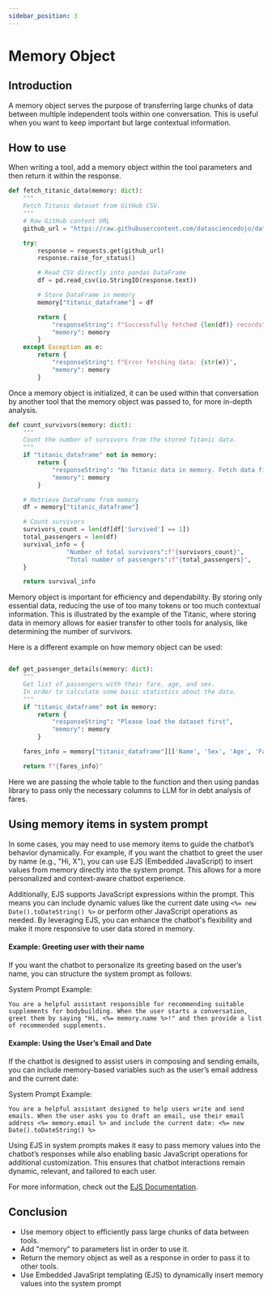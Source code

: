 ```yaml
---
sidebar_position: 3
---
```


# Memory Object

## Introduction

A memory object serves the purpose of transferring large chunks of data between multiple independent tools within one conversation. This is useful when you want to keep important but large contextual information.

## How to use

When writing a tool, add a memory object within the tool parameters and then return it within the response.

```python
def fetch_titanic_data(memory: dict):
    """
    Fetch Titanic dataset from GitHub CSV.
    """
    # Raw GitHub content URL
    github_url = "https://raw.githubusercontent.com/datasciencedojo/datasets/master/titanic.csv"

    try:
        response = requests.get(github_url)
        response.raise_for_status()

        # Read CSV directly into pandas DataFrame
        df = pd.read_csv(io.StringIO(response.text))

        # Store DataFrame in memory
        memory["titanic_dataframe"] = df

        return {
            "responseString": f"Successfully fetched {len(df)} records",
            "memory": memory
        }
    except Exception as e:
        return {
            "responseString": f"Error fetching data: {str(e)}",
            "memory": memory
        }

```

Once a memory object is initialized, it can be used within that conversation by another tool that the memory object was passed to, for more in-depth analysis.

```python
def count_survivors(memory: dict):
    """
    Count the number of survivors from the stored Titanic data.
    """
    if "titanic_dataframe" not in memory:
        return {
            "responseString": "No Titanic data in memory. Fetch data first.",
            "memory": memory
        }

    # Retrieve DataFrame from memory
    df = memory["titanic_dataframe"]

    # Count survivors
    survivors_count = len(df[df['Survived'] == 1])
    total_passengers = len(df)
    survival_info = {
                "Number of total survivors":f"{survivors_count}",
                "Total number of passengers":f"{total_passengers}",
    }

    return survival_info

```

Memory object is important for efficiency and dependability. By storing only essential data, reducing the use of too many tokens or too much contextual information. This is illustrated by the example of the Titanic, where storing data in memory allows for easier transfer to other tools for analysis, like determining the number of survivors.

Here is a different example on how memory object can be used:

```python

def get_passenger_details(memory: dict):
    """
    Get list of passengers with their fare, age, and sex.
    In order to calculate some basic statistics about the data.
    """
    if "titanic_dataframe" not in memory:
        return {
            "responseString": "Please load the dataset first",
            "memory": memory
        }

    fares_info = memory["titanic_dataframe"][['Name', 'Sex', 'Age', 'Fare']]

    return f"{fares_info}"
```

Here we are passing the whole table to the function and then using pandas library to pass only the necessary columns to LLM for in debt analysis of fares.

## Using memory items in system prompt

In some cases, you may need to use memory items to guide the chatbot’s behavior dynamically. For example, if you want the chatbot to greet the user by name (e.g., "Hi, X"), you can use EJS (Embedded JavaScript) to insert values from memory directly into the system prompt. This allows for a more personalized and context-aware chatbot experience.

Additionally, EJS supports JavaScript expressions within the prompt. This means you can include dynamic values like the current date using `<%= new Date().toDateString() %>` or perform other JavaScript operations as needed. By leveraging EJS, you can enhance the chatbot's flexibility and make it more responsive to user data stored in memory.

#### Example: Greeting user with their name

If you want the chatbot to personalize its greeting based on the user’s name, you can structure the system prompt as follows:

System Prompt Example:

```You are a helpful assistant responsible for recommending suitable supplements for bodybuilding. When the user starts a conversation, greet them by saying "Hi, <%= memory.name %>!" and then provide a list of recommended supplements.```

#### Example: Using the User’s Email and Date

If the chatbot is designed to assist users in composing and sending emails, you can include memory-based variables such as the user’s email address and the current date:

System Prompt Example:

```You are a helpful assistant designed to help users write and send emails. When the user asks you to draft an email, use their email address <%= memory.email %> and include the current date: <%= new Date().toDateString() %>```

Using EJS in system prompts makes it easy to pass memory values into the chatbot’s responses while also enabling basic JavaScript operations for additional customization. This ensures that chatbot interactions remain dynamic, relevant, and tailored to each user.

For more information, check out the [EJS Documentation](https://ejs.co/).

## Conclusion

- Use memory object to efficiently pass large chunks of data between tools.
- Add "memory" to parameters list in order to use it.
- Return the memory object as well as a response in order to pass it to other tools.
- Use Embedded JavaSript templating (EJS) to dynamically insert memory values into the system prompt
